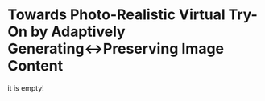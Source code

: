 # Towards Photo-Realistic Virtual Try-On by Adaptively Generating↔Preserving Image Content

it is empty!
